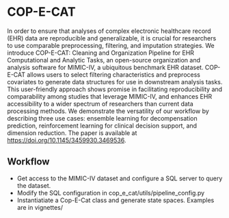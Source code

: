 # COP-E-CAT
In order to ensure that analyses of complex electronic healthcare record (EHR) data are reproducible and generalizable, it is crucial for researchers to use comparable preprocessing, filtering, and imputation strategies. We introduce COP-E-CAT: Cleaning and Organization Pipeline for EHR Computational and Analytic Tasks, an open-source organization and analysis software for MIMIC-IV, a ubiquitous benchmark EHR dataset. COP-E-CAT allows users to select filtering characteristics and preprocess covariates to generate data structures for use in downstream analysis tasks. This user-friendly approach shows promise in facilitating reproducibility and comparability among studies that leverage MIMIC-IV, and enhances EHR accessibility to a wider spectrum of researchers than current data processing methods. We demonstrate the versatility of our workflow by describing three use cases: ensemble learning for decompensation prediction, reinforcement learning for clinical decision support, and dimension reduction.
The paper is available at https://doi.org/10.1145/3459930.3469536.

## Workflow
- Get access to the MIMIC-IV dataset and configure a SQL server to query the dataset.
- Modify the SQL configuration in cop_e_cat/utils/pipeline_config.py
- Instantiatiate a Cop-E-Cat class and generate state spaces. Examples are in vignettes/

